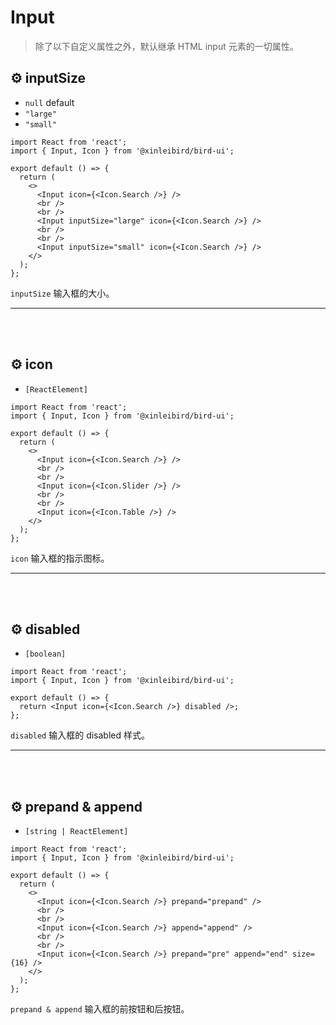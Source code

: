 # Input

> 除了以下自定义属性之外，默认继承 HTML input 元素的一切属性。

## ⚙ inputSize

- `null` default
- `"large"`
- `"small"`

```tsx
import React from 'react';
import { Input, Icon } from '@xinleibird/bird-ui';

export default () => {
  return (
    <>
      <Input icon={<Icon.Search />} />
      <br />
      <br />
      <Input inputSize="large" icon={<Icon.Search />} />
      <br />
      <br />
      <Input inputSize="small" icon={<Icon.Search />} />
    </>
  );
};
```

`inputSize` 输入框的大小。

<hr />
<br />
<br />

## ⚙ icon

- `[ReactElement]`

```tsx
import React from 'react';
import { Input, Icon } from '@xinleibird/bird-ui';

export default () => {
  return (
    <>
      <Input icon={<Icon.Search />} />
      <br />
      <br />
      <Input icon={<Icon.Slider />} />
      <br />
      <br />
      <Input icon={<Icon.Table />} />
    </>
  );
};
```

`icon` 输入框的指示图标。

<hr />
<br />
<br />

## ⚙ disabled

- `[boolean]`

```tsx
import React from 'react';
import { Input, Icon } from '@xinleibird/bird-ui';

export default () => {
  return <Input icon={<Icon.Search />} disabled />;
};
```

`disabled` 输入框的 disabled 样式。

<hr />
<br />
<br />

## ⚙ prepand & append

- `[string | ReactElement]`

```tsx
import React from 'react';
import { Input, Icon } from '@xinleibird/bird-ui';

export default () => {
  return (
    <>
      <Input icon={<Icon.Search />} prepand="prepand" />
      <br />
      <br />
      <Input icon={<Icon.Search />} append="append" />
      <br />
      <br />
      <Input icon={<Icon.Search />} prepand="pre" append="end" size={16} />
    </>
  );
};
```

`prepand & append` 输入框的前按钮和后按钮。
